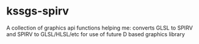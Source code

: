 # kssgs-spirv
A collection of graphics api functions helping me: 
converts GLSL to SPIRV and SPIRV to GLSL/HLSL/etc 
for use of future D based graphics library